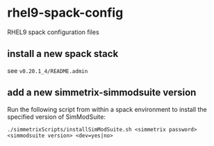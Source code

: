 # rhel9-spack-config
RHEL9 spack configuration files

## install a new spack stack

see `v0.20.1_4/README.admin`

## add a new simmetrix-simmodsuite version

Run the following script from within a spack environment to install the
specified version of SimModSuite:

```
./simmetrixScripts/installSimModSuite.sh <simmetrix password> <simmodsuite version> <dev=yes|no>
```


